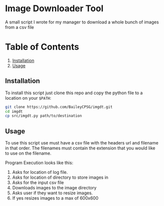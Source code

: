 # Image Downloader Tool
A small script I wrote for my manager to download a whole bunch of images from a csv file

# Table of Contents
1. [Installation](#installation)
2. [Usage](#usage)

## Installation
To install this script just clone this repo and copy the python file to a location on your `$PATH`:
```bash
git clone https://github.com/BaileyCPSG/imgdt.git
cd imgdt
cp src/imgdt.py path/to/destination
```

## Usage
To use this script use must have a csv file with the headers url and filename in that order. The filenames must contain the extension that you would like to use on the filename.

Program Execution looks like this:
1. Asks for location of log file.
2. Asks for location of directory to store images in
3. Asks for the input csv file
4. Downloads images to the image directory
5. Asks user if they want to resize images.
6. If yes resizes images to a max of 600x600
